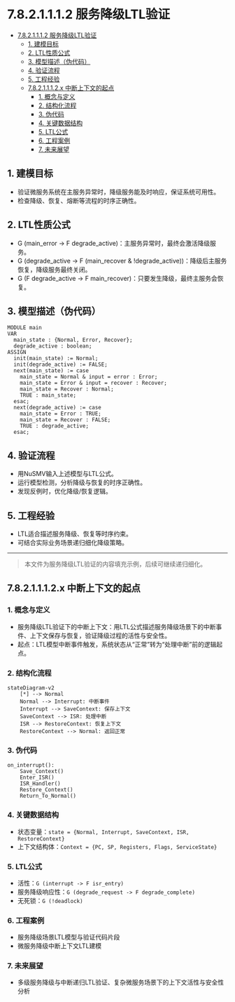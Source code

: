 # 7.8.2.1.1.1.2 服务降级LTL验证


<!-- TOC START -->

- [7.8.2.1.1.1.2 服务降级LTL验证](#7821112-服务降级ltl验证)
  - [1. 建模目标](#1-建模目标)
  - [2. LTL性质公式](#2-ltl性质公式)
  - [3. 模型描述（伪代码）](#3-模型描述伪代码)
  - [4. 验证流程](#4-验证流程)
  - [5. 工程经验](#5-工程经验)
  - [7.8.2.1.1.1.2.x 中断上下文的起点](#7821112x-中断上下文的起点)
    - [1. 概念与定义](#1-概念与定义)
    - [2. 结构化流程](#2-结构化流程)
    - [3. 伪代码](#3-伪代码)
    - [4. 关键数据结构](#4-关键数据结构)
    - [5. LTL公式](#5-ltl公式)
    - [6. 工程案例](#6-工程案例)
    - [7. 未来展望](#7-未来展望)

<!-- TOC END -->

## 1. 建模目标

- 验证微服务系统在主服务异常时，降级服务能及时响应，保证系统可用性。
- 检查降级、恢复、熔断等流程的时序正确性。

## 2. LTL性质公式

- G (main_error -> F degrade_active)：主服务异常时，最终会激活降级服务。
- G (degrade_active -> F (main_recover & !degrade_active))：降级后主服务恢复，降级服务最终关闭。
- G (F degrade_active -> F main_recover)：只要发生降级，最终主服务会恢复。

## 3. 模型描述（伪代码）

```smv
MODULE main
VAR
  main_state : {Normal, Error, Recover};
  degrade_active : boolean;
ASSIGN
  init(main_state) := Normal;
  init(degrade_active) := FALSE;
  next(main_state) := case
    main_state = Normal & input = error : Error;
    main_state = Error & input = recover : Recover;
    main_state = Recover : Normal;
    TRUE : main_state;
  esac;
  next(degrade_active) := case
    main_state = Error : TRUE;
    main_state = Recover : FALSE;
    TRUE : degrade_active;
  esac;
```

## 4. 验证流程

- 用NuSMV输入上述模型与LTL公式。
- 运行模型检测，分析降级与恢复的时序正确性。
- 发现反例时，优化降级/恢复逻辑。

## 5. 工程经验

- LTL适合描述服务降级、恢复等时序约束。
- 可结合实际业务场景递归细化降级策略。

---
> 本文件为服务降级LTL验证的内容填充示例，后续可继续递归细化。

## 7.8.2.1.1.1.2.x 中断上下文的起点

### 1. 概念与定义

- 服务降级LTL验证下的中断上下文：用LTL公式描述服务降级场景下的中断事件、上下文保存与恢复，验证降级过程的活性与安全性。
- 起点：LTL模型中断事件触发，系统状态从“正常”转为“处理中断”前的逻辑起点。

### 2. 结构化流程

```mermaid
stateDiagram-v2
    [*] --> Normal
    Normal --> Interrupt: 中断事件
    Interrupt --> SaveContext: 保存上下文
    SaveContext --> ISR: 处理中断
    ISR --> RestoreContext: 恢复上下文
    RestoreContext --> Normal: 返回正常
```

### 3. 伪代码

```pseudo
on_interrupt():
    Save_Context()
    Enter_ISR()
    ISR_Handler()
    Restore_Context()
    Return_To_Normal()
```

### 4. 关键数据结构

- 状态变量：`state = {Normal, Interrupt, SaveContext, ISR, RestoreContext}`
- 上下文结构体：`Context = {PC, SP, Registers, Flags, ServiceState}`

### 5. LTL公式

- 活性：`G (interrupt -> F isr_entry)`
- 服务降级响应性：`G (degrade_request -> F degrade_complete)`
- 无死锁：`G (!deadlock)`

### 6. 工程案例

- 服务降级场景LTL模型与验证代码片段
- 微服务降级中断上下文LTL建模

### 7. 未来展望

- 多级服务降级与中断递归LTL验证、复杂微服务场景下的上下文活性与安全性分析
